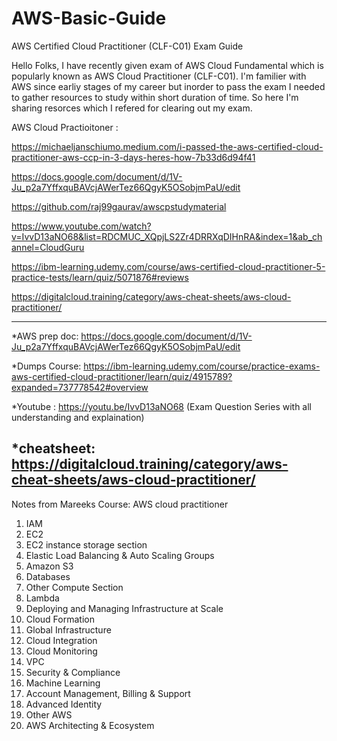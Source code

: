 # AWS-Basic-Guide
AWS Certified Cloud Practitioner (CLF-C01) Exam Guide

Hello Folks,
I have recently given exam of AWS Cloud Fundamental which is popularly known as AWS Cloud Practitioner (CLF-C01). I'm familier with AWS since earliy stages of my career but inorder to pass the exam I needed to gather resources to study within short duration of time.
So here I'm sharing resorces which I refered for clearing out my exam.

AWS Cloud Practioitoner :

https://michaeljanschiumo.medium.com/i-passed-the-aws-certified-cloud-practitioner-aws-ccp-in-3-days-heres-how-7b33d6d94f41

https://docs.google.com/document/d/1V-Ju_p2a7YffxquBAVcjAWerTez66QgyK5OSobjmPaU/edit

https://github.com/raj99gaurav/awscpstudymaterial

https://www.youtube.com/watch?v=IvvD13aNO68&list=RDCMUC_XQpjLS2Zr4DRRXqDIHnRA&index=1&ab_channel=CloudGuru

https://ibm-learning.udemy.com/course/aws-certified-cloud-practitioner-5-practice-tests/learn/quiz/5071876#reviews

https://digitalcloud.training/category/aws-cheat-sheets/aws-cloud-practitioner/

----------------------------------------------------------------------------------------------------------------------------------------------------------------------

*AWS prep doc:
https://docs.google.com/document/d/1V-Ju_p2a7YffxquBAVcjAWerTez66QgyK5OSobjmPaU/edit

*Dumps Course:
https://ibm-learning.udemy.com/course/practice-exams-aws-certified-cloud-practitioner/learn/quiz/4915789?expanded=737778542#overview

*Youtube : https://youtu.be/IvvD13aNO68 (Exam Question Series with all understanding and explaination)

*cheatsheet:
https://digitalcloud.training/category/aws-cheat-sheets/aws-cloud-practitioner/
----------------------------------------------------------------------------------------------------------------------------------------------------------------------
Notes from Mareeks Course: AWS cloud practitioner

1. IAM 
2. EC2
3. EC2 instance storage section
4. Elastic Load Balancing & Auto Scaling Groups
5. Amazon S3
6. Databases
7. Other Compute Section
8. Lambda
9. Deploying and Managing Infrastructure at Scale
10. Cloud Formation
11. Global Infrastructure
12. Cloud Integration
13. Cloud Monitoring
14. VPC
15. Security & Compliance
16. Machine Learning
17. Account Management, Billing & Support
18. Advanced Identity
19. Other AWS
20. AWS Architecting & Ecosystem 
